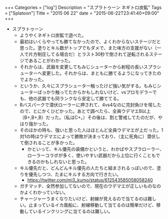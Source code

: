  +++
Categories = ["log"]
Description = "スプラトゥーン ネギトロ炭鉱"
Tags = ["Splatoon"]
Title = "2015 06 22"
date = "2015-06-22T23:41:40+09:00"
+++

* スプラトゥーン
	* ようやくネギトロ炭鉱で遊べた。
	* 最初はいくらやっても勝てなかったので、よくわからないステージだと思った。塗りとキル数がトップでもダメで、また味方の支援がない（一人で片方制圧してる場合だ）とラスト30秒で倒されて逆転されるステージであることがわかった。
	* それからは、武器を変更してもみじシューターから射程の長いスプラシューターへ変更した。それからは、まともに勝てるようになってきたのでよかった。
	* というか、久々にスプラシューター触ったけど強い気がする。もみじシューターばっかり触ってたからかもしれないけど、vsプロモデラーでも、他の武器でも同ランクなら安定して勝ててる。
	* Bバスパークで潜伏ローラーに押されて、4vs4なのに完封負けを喫したので、とにかくひどかった。あとで調べたら、全員ウデマエB以上（B+,B+,B）だった。（私はC+。）その後は、割と警戒してたのだが、やはり強かった。
	* そのほかの時も、強いと思った人はほとんど全員ウデマエが上だった。1対1の時はウデマエによって勝敗が決まっており、（主に死角に）潜伏して倒されることが多かった。
		* かといって、キル優先の装備かというと、わかばやスプラローラー、ローラーコラボが多く、使いやすい武器だから上位に行くこともできるのかもしれないと思った。
	* キル優先だと、どんどんキル優先の人たちと組まされるっぽいので、塗りを優先しつつ、たまにキルする方向で行きたい。
		* https://twitter.com/mi3_kumo/status/612543585058058240
	* ガチマッチ、全然参加してないので、現在のウデマエが正しいものなのかよくわかっていない。
	* チャージャーうまくなりたいけど、射線が見えるので当てるのは難しい。止まっているイカ風船に、射線移動して当てるのは簡単だけど、移動しているインクリングに当てるのは難しい。